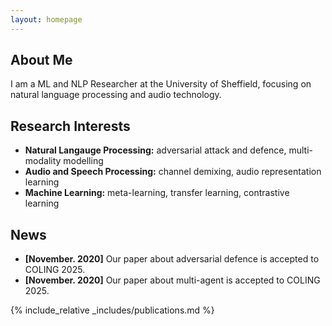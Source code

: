 ```yaml
---
layout: homepage
---
```


## About Me

I am a ML and NLP Researcher at the University of Sheffield, focusing on natural language processing and audio technology.

## Research Interests

- **Natural Langauge Processing:** adversarial attack and defence, multi-modality modelling
- **Audio and Speech Processing:** channel demixing, audio representation learning
- **Machine Learning:** meta-learning, transfer learning, contrastive learning

## News

- **[November. 2020]** Our paper about adversarial defence is accepted to COLING 2025.
- **[November. 2020]** Our paper about multi-agent is accepted to COLING 2025.

{% include_relative _includes/publications.md %}

<!-- {% include_relative _includes/services.md %} -->
